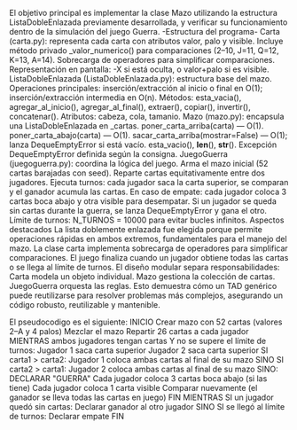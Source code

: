 El objetivo principal es implementar la clase Mazo utilizando la estructura ListaDobleEnlazada previamente desarrollada, y verificar su funcionamiento dentro de la simulación del juego Guerra.
-Estructura del programa-
Carta (carta.py): representa cada carta con atributos valor, palo y visible.
  Incluye método privado _valor_numerico() para comparaciones (2–10, J=11, Q=12, K=13, A=14).
  Sobrecarga de operadores para simplificar comparaciones.
  Representación en pantalla: -X si está oculta, o valor+palo si es visible.
ListaDobleEnlazada (ListaDobleEnlazada.py): estructura base del mazo.
  Operaciones principales: inserción/extracción al inicio o final en O(1); inserción/extracción      intermedia en O(n).
  Métodos: esta_vacia(), agregar_al_inicio(), agregar_al_final(), extraer(), copiar(), invertir(),   concatenar().
  Atributos: cabeza, cola, tamanio.
Mazo (mazo.py): encapsula una ListaDobleEnlazada en _cartas.
  poner_carta_arriba(carta) — O(1).
  poner_carta_abajo(carta) — O(1).
  sacar_carta_arriba(mostrar=False) — O(1); lanza DequeEmptyError si está vacío.
  esta_vacio(), __len__(), __str__().
  Excepción DequeEmptyError definida según la consigna.
JuegoGuerra (juegoguerra.py): coordina la lógica del juego.
  Arma el mazo inicial (52 cartas barajadas con seed).
  Reparte cartas equitativamente entre dos jugadores.
  Ejecuta turnos: cada jugador saca la carta superior, se comparan y el ganador acumula las  cartas.
  En caso de empate: cada jugador coloca 3 cartas boca abajo y otra visible para desempatar.
  Si un jugador se queda sin cartas durante la guerra, se lanza DequeEmptyError y gana el otro.
  Límite de turnos: N_TURNOS = 10000 para evitar bucles infinitos.
  Aspectos destacados
  La lista doblemente enlazada fue elegida porque permite operaciones rápidas en ambos extremos,   fundamentales para el manejo del mazo.
  La clase carta implementa sobrecarga de operadores para simplificar comparaciones.
  El juego finaliza cuando un jugador obtiene todas las cartas o se llega al límite de turnos.
  El diseño modular separa responsabilidades:
  Carta modela un objeto individual.
  Mazo gestiona la colección de cartas.
  JuegoGuerra orquesta las reglas.
Esto demuestra cómo un TAD genérico puede reutilizarse para resolver problemas más complejos, asegurando un código robusto, reutilizable y mantenible.

El pseudocodigo es el siguiente:
INICIO
Crear mazo con 52 cartas (valores 2–A y 4 palos)
Mezclar el mazo
Repartir 26 cartas a cada jugador
MIENTRAS ambos jugadores tengan cartas Y no se supere el límite de turnos:
    Jugador 1 saca carta superior
    Jugador 2 saca carta superior
    SI carta1 > carta2:
        Jugador 1 coloca ambas cartas al final de su mazo
    SINO SI carta2 > carta1:
        Jugador 2 coloca ambas cartas al final de su mazo
    SINO:
        DECLARAR "GUERRA"
        Cada jugador coloca 3 cartas boca abajo (si las tiene)
        Cada jugador coloca 1 carta visible
        Comparar nuevamente (el ganador se lleva todas las cartas en juego)
FIN MIENTRAS
SI un jugador quedó sin cartas:
    Declarar ganador al otro jugador
SINO SI se llegó al límite de turnos:
    Declarar empate
FIN






